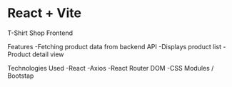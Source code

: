 # React + Vite

T-Shirt Shop Frontend

Features
-Fetching product data from backend API
-Displays product list
-Product detail view

Technologies Used
-React
-Axios
-React Router DOM
-CSS Modules / Bootstap
